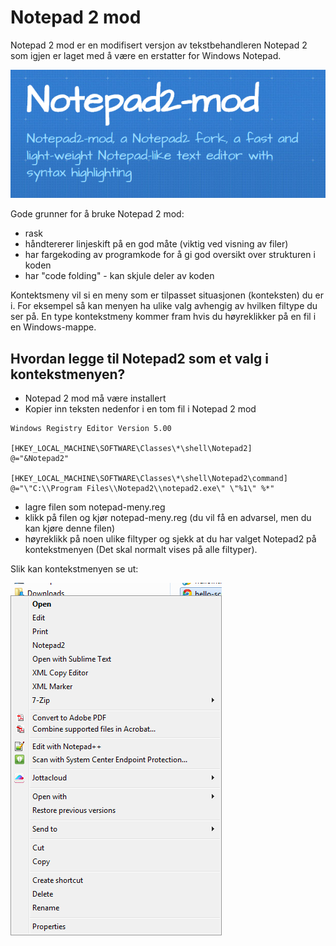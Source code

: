 # Notepad 2 mod

Notepad 2 mod er en modifisert versjon av tekstbehandleren Notepad 2 som igjen er laget med å være en erstatter for Windows Notepad.

![kontekstmeny](../images/tools/notepad2logo.png)

Gode grunner for å bruke Notepad 2 mod:

- rask
- håndtererer linjeskift på en god måte (viktig ved visning av filer)
- har fargekoding av programkode for å gi god oversikt over strukturen i koden
- har "code folding" - kan skjule deler av koden

Kontektsmeny vil si en meny som er tilpasset situasjonen (konteksten) du er i. For eksempel så kan menyen ha ulike valg avhengig av hvilken filtype du ser på. En type kontekstmeny kommer fram hvis du høyreklikker på en fil i en Windows-mappe.

## Hvordan legge til Notepad2 som et valg i kontekstmenyen?

- Notepad 2 mod må være installert
- Kopier inn teksten nedenfor i en tom fil i Notepad 2 mod

```
Windows Registry Editor Version 5.00

[HKEY_LOCAL_MACHINE\SOFTWARE\Classes\*\shell\Notepad2]
@="&Notepad2"

[HKEY_LOCAL_MACHINE\SOFTWARE\Classes\*\shell\Notepad2\command]
@="\"C:\\Program Files\\Notepad2\\notepad2.exe\" \"%1\" %*"
```

- lagre filen som notepad-meny.reg
- klikk på filen og kjør notepad-meny.reg (du vil få en advarsel, men du kan kjøre denne filen)
- høyreklikk på noen ulike filtyper og sjekk at du har valget Notepad2 på kontekstmenyen (Det skal normalt vises på alle filtyper).

Slik kan kontekstmenyen se ut:

![kontekstmeny](../images/tools/notepad2meny.png)
